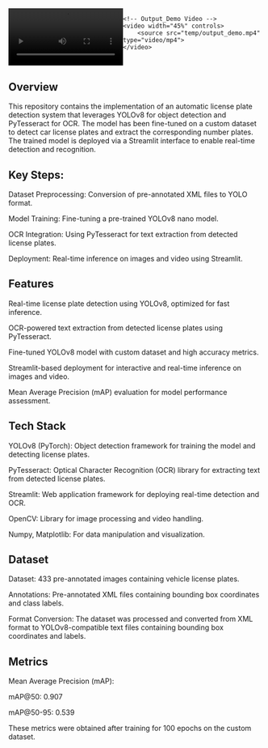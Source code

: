 <div style="display: flex; justify-content: space-around;">
    <!-- Demo Video -->
    <video width="45%" controls>
        <source src="temp/demo.mp4" type="video/mp4">
    </video>

    <!-- Output_Demo Video -->
    <video width="45%" controls>
        <source src="temp/output_demo.mp4" type="video/mp4">
    </video>
</div>


## Overview
This repository contains the implementation of an automatic license plate detection system that leverages YOLOv8 for object detection and PyTesseract for OCR. The model has been fine-tuned on a custom dataset to detect car license plates and extract the corresponding number plates. The trained model is deployed via a Streamlit interface to enable real-time detection and recognition.

## Key Steps:
Dataset Preprocessing: Conversion of pre-annotated XML files to YOLO format.

Model Training: Fine-tuning a pre-trained YOLOv8 nano model.

OCR Integration: Using PyTesseract for text extraction from detected license plates.

Deployment: Real-time inference on images and video using Streamlit.

## Features
Real-time license plate detection using YOLOv8, optimized for fast inference.

OCR-powered text extraction from detected license plates using PyTesseract.

Fine-tuned YOLOv8 model with custom dataset and high accuracy metrics.

Streamlit-based deployment for interactive and real-time inference on images and video.

Mean Average Precision (mAP) evaluation for model performance assessment.

## Tech Stack
YOLOv8 (PyTorch): Object detection framework for training the model and detecting license plates.

PyTesseract: Optical Character Recognition (OCR) library for extracting text from detected license plates.

Streamlit: Web application framework for deploying real-time detection and OCR.

OpenCV: Library for image processing and video handling.

Numpy, Matplotlib: For data manipulation and visualization.

## Dataset
Dataset: 433 pre-annotated images containing vehicle license plates.

Annotations: Pre-annotated XML files containing bounding box coordinates and class labels.

Format Conversion: The dataset was processed and converted from XML format to YOLOv8-compatible text files containing bounding box coordinates and labels.

## Metrics
Mean Average Precision (mAP):

  mAP@50: 0.907
  
  mAP@50-95: 0.539
  
These metrics were obtained after training for 100 epochs on the custom dataset.
